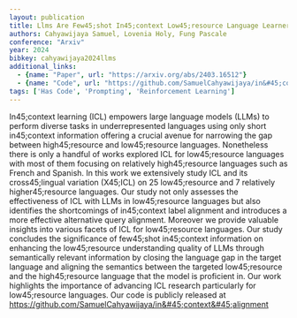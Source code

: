 ```yaml
---
layout: publication
title: Llms Are Few45;shot In45;context Low45;resource Language Learners
authors: Cahyawijaya Samuel, Lovenia Holy, Fung Pascale
conference: "Arxiv"
year: 2024
bibkey: cahyawijaya2024llms
additional_links:
  - {name: "Paper", url: "https://arxiv.org/abs/2403.16512"}
  - {name: "Code", url: "https://github.com/SamuelCahyawijaya/in&#45;context&#45;alignment"}
tags: ['Has Code', 'Prompting', 'Reinforcement Learning']
---
```

In45;context learning (ICL) empowers large language models (LLMs) to perform diverse tasks in underrepresented languages using only short in45;context information offering a crucial avenue for narrowing the gap between high45;resource and low45;resource languages. Nonetheless there is only a handful of works explored ICL for low45;resource languages with most of them focusing on relatively high45;resource languages such as French and Spanish. In this work we extensively study ICL and its cross45;lingual variation (X45;ICL) on 25 low45;resource and 7 relatively higher45;resource languages. Our study not only assesses the effectiveness of ICL with LLMs in low45;resource languages but also identifies the shortcomings of in45;context label alignment and introduces a more effective alternative query alignment. Moreover we provide valuable insights into various facets of ICL for low45;resource languages. Our study concludes the significance of few45;shot in45;context information on enhancing the low45;resource understanding quality of LLMs through semantically relevant information by closing the language gap in the target language and aligning the semantics between the targeted low45;resource and the high45;resource language that the model is proficient in. Our work highlights the importance of advancing ICL research particularly for low45;resource languages. Our code is publicly released at https://github.com/SamuelCahyawijaya/in&#45;context&#45;alignment
